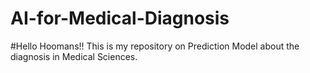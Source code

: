 # AI-for-Medical-Diagnosis
#Hello Hoomans!!
This is my repository on Prediction Model about the diagnosis in Medical Sciences.
